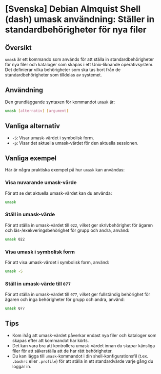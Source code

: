 # [Svenska] Debian Almquist Shell (dash) umask användning: Ställer in standardbehörigheter för nya filer

## Översikt
`umask` är ett kommando som används för att ställa in standardbehörigheter för nya filer och kataloger som skapas i ett Unix-liknande operativsystem. Det definierar vilka behörigheter som ska tas bort från de standardbehörigheter som tilldelas av systemet.

## Användning
Den grundläggande syntaxen för kommandot `umask` är:

```sh
umask [alternativ] [argument]
```

## Vanliga alternativ
- `-S`: Visar umask-värdet i symbolisk form.
- `-p`: Visar det aktuella umask-värdet för den aktuella sessionen.

## Vanliga exempel
Här är några praktiska exempel på hur `umask` kan användas:

### Visa nuvarande umask-värde
För att se det aktuella umask-värdet kan du använda:

```sh
umask
```

### Ställ in umask-värde
För att ställa in umask-värdet till `022`, vilket ger skrivbehörighet för ägaren och läs-/exekveringsbehörighet för grupp och andra, använd:

```sh
umask 022
```

### Visa umask i symbolisk form
För att visa umask-värdet i symbolisk form, använd:

```sh
umask -S
```

### Ställ in umask-värde till `077`
För att ställa in umask-värdet till `077`, vilket ger fullständig behörighet för ägaren och inga behörigheter för grupp och andra, använd:

```sh
umask 077
```

## Tips
- Kom ihåg att umask-värdet påverkar endast nya filer och kataloger som skapas efter att kommandot har körts.
- Det kan vara bra att kontrollera umask-värdet innan du skapar känsliga filer för att säkerställa att de har rätt behörigheter.
- Du kan lägga till `umask`-kommandot i din shell-konfigurationsfil (t.ex. `.bashrc` eller `.profile`) för att ställa in ett standardvärde varje gång du loggar in.